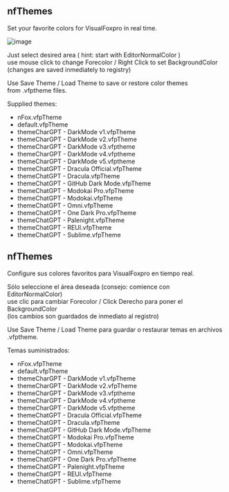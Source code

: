 ## nfThemes

Set your favorite colors for VisualFoxpro in real time.

![image](https://github.com/nfoxdev/nfThemes/assets/11223247/4fce41b2-f18a-4eb8-bb1d-72ef4aa7d4df)



Just select desired area ( hint: start with EditorNormalColor )\
use mouse click to change Forecolor / Right Click to set BackgroundColor \
(changes are saved inmediately to registry)

Use Save Theme / Load Theme to save or restore color themes \
from .vfptheme files.

Supplied themes:

- nFox.vfpTheme 
- default.vfpTheme
- themeCharGPT - DarkMode v1.vfpTheme
- themeCharGPT - DarkMode v2.vfpTheme
- themeCharGPT - DarkMode v3.vfptheme
- themeCharGPT - DarkMode v4.vfptheme
- themeCharGPT - DarkMode v5.vfptheme
- themeChatGPT - Dracula Official.vfpTheme
- themeChatGPT - Dracula.vfpTheme
- themeChatGPT - GitHub Dark Mode.vfpTheme
- themeChatGPT - Modokai Pro.vfpTheme
- themeChatGPT - Modokai.vfpTheme
- themeChatGPT - Omni.vfpTheme
- themeChatGPT - One Dark Pro.vfpTheme
- themeChatGPT - Palenight.vfpTheme
- themeChatGPT - REUI.vfpTheme
- themeChatGPT - Sublime.vfpTheme


## nfThemes

Configure sus colores favoritos para VisualFoxpro en tiempo real.

Sólo seleccione el área deseada (consejo: comience con EditorNormalColor)\
use clic para cambiar Forecolor / Click Derecho para poner el BackgroundColor\
(los cambios son guardados de inmediato al registro)

Use Save Theme / Load Theme para guardar o restaurar temas en archivos .vfptheme.

Temas suministrados:
- nFox.vfpTheme 
- default.vfpTheme
- themeCharGPT - DarkMode v1.vfpTheme
- themeCharGPT - DarkMode v2.vfpTheme
- themeCharGPT - DarkMode v3.vfptheme
- themeCharGPT - DarkMode v4.vfptheme
- themeCharGPT - DarkMode v5.vfptheme
- themeChatGPT - Dracula Official.vfpTheme
- themeChatGPT - Dracula.vfpTheme
- themeChatGPT - GitHub Dark Mode.vfpTheme
- themeChatGPT - Modokai Pro.vfpTheme
- themeChatGPT - Modokai.vfpTheme
- themeChatGPT - Omni.vfpTheme
- themeChatGPT - One Dark Pro.vfpTheme
- themeChatGPT - Palenight.vfpTheme
- themeChatGPT - REUI.vfpTheme
- themeChatGPT - Sublime.vfpTheme

